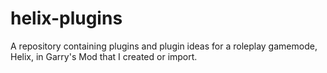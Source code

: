 # helix-plugins
A repository containing plugins and plugin ideas for a roleplay gamemode, Helix, in Garry's Mod that I created or import.
